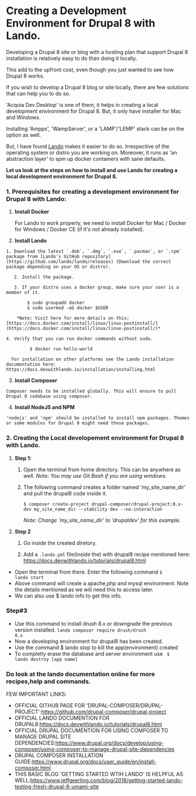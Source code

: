 # Creating a Development Environment for Drupal 8 with Lando.
Developing a Drupal 8 site or blog with a hosting plan that support Drupal 8 installation is relatively easy to do than doing it locally.

This add to the upfront cost, even though you just wanted to see how Drupal 8 works.


If you wish to develop a Drupal 8 blog or site locally, there are few solutions that can help you to do so.


'Acquia Dev Desktop' is one of them, it helps in creating a local development environment for Drupal 8. But, it only have installer for Mac and Windows.

Installing 'Ampps', 'WampServer', or a 'LAMP'/'LEMP' stack can be on the option as well.

But, I have found [Lando](https://docs.devwithlando.io/) makes it easier to do so. Irrespective of the operating system or distro you are working on.
Moreover, it runs as 'an abstraction layer' to spin up docker containers with sane defaults.

**Let us look at the steps on how to install and use Lando for creating a local development environment for Drupal 8.**

### 1. Prerequisites for creating a development environment for Drupal 8 with Lando:

 1. **Install Docker**

    For Lando to work properly, we need to install Docker for Mac / Docker for Windows / Docker CE (if it's not already installed).

  2. **Install Lando**

	1. Download the latest `.deb`, `.dmg`, `.exe`, `.pacman`, or `.rpm` package from [Lando's GitHub repository](https://github.com/lando/lando/releases) (Download the correct package depending on your OS or distro).

       2. Install the package.

       3. If your distro uses a docker group, make sure your user is a member of it.

      		$ sudo groupadd docker
      		$ sudo usermod -aG docker $USER
	
		*Note: Visit here for more details on this: [https://docs.docker.com/install/linux/linux-postinstall/](https://docs.docker.com/install/linux/linux-postinstall/)*
	 
	4. Verify that you can run docker commands without sudo.

       		 $ docker run hello-world

      For installation on other platforms see the Lando installation documentation here: https://docs.devwithlando.io/installation/installing.html

  3. **Install Composer**
  
  	Composer needs to be installed globally. This will ensure to pull Drupal 8 codebase using composer.
  	
  4. **Install NodeJS and NPM**

	'nodejs' and 'npm' should be installed to install npm packages. Themes or some modules for Drupal 8 might need these packages.

### 2. Creating the Local developement environment for Drupal 8 with Lando.

 1. **Step 1:**
 	1. Open the terminal from home directory. This can be anywhere as well.
 	*Note: You may use Git Bash if you are using windows.*
 	
	2. The following command creates a folder named 'my_site_name_dir' and pull the drupal8 code inside it.
	
		`$ composer create-project drupal-composer/drupal-project:8.x-dev my_site_name_dir --stability dev --no-interaction`
	 
 	     *Note: Change 'my_site_name_dir' to 'drupaldev' for this example.*

 2. **Step 2**
	1. Go inside the created diretory.
	
	2. Add a `.lando.yml` file(inside the) with drupal8 recipe mentioned here: https://docs.devwithlando.io/tutorials/drupal8.html
- Open the terminal from there. Enter the following command
<code>$ lando start</code>
- Above command will create a apache,php and mysql environment. Note the details mentioned as we will need this to access later.
- We can also use $ lando info to get this info.

 ### Step#3
- Use this command to install drush 8.x or downgrade the previous version installed.
<code>lando composer require drush/drush 8.x</code>
- Now a developing environment for drupal8 has been created.
- Use the command $ lando stop to kill the app(environment) created
- To completly erase the database and server environment use <code> $ lando destroy [app name] </code>

 ### Do look at the lando documentation online for more recipes,help and commands.

 FEW IMPORTANT LINKS:
- OFFICIAL GITHUB PAGE FOR 'DRUPAL-COMPOSER/DRUPAL-PROJECT':https://github.com/drupal-composer/drupal-project
- OFFICIAL LANDO DOCUMENTION FOR DRUPAL8:https://docs.devwithlando.io/tutorials/drupal8.html
- OFFICIAL DRUPAL DOCUMENTION FOR USING COMPOSER TO MANAGE DRUPAL SITE DEPENDENCIES:https://www.drupal.org/docs/develop/using-composer/using-composer-to-manage-drupal-site-dependencies
- DRUPAL COMPOSER INSTALLATION GUIDE:https://www.drupal.org/docs/user_guide/en/install-composer.html
- THIS BASIC BLOG 'GETTING STARTED WTIH LANDO' IS HELPFUL AS WELL:https://www.jeffgeerling.com/blog/2018/getting-started-lando-testing-fresh-drupal-8-umami-site
